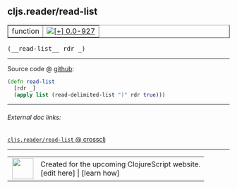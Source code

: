 ## cljs.reader/read-list



 <table border="1">
<tr>
<td>function</td>
<td><a href="https://github.com/cljsinfo/cljs-api-docs/tree/0.0-927"><img valign="middle" alt="[+] 0.0-927" title="Added in 0.0-927" src="https://img.shields.io/badge/+-0.0--927-lightgrey.svg"></a> </td>
</tr>
</table>


 <samp>
(__read-list__ rdr _)<br>
</samp>

---







Source code @ [github](https://github.com/clojure/clojurescript/blob/r1889/src/cljs/cljs/reader.cljs#L270-L272):

```clj
(defn read-list
  [rdr _]
  (apply list (read-delimited-list ")" rdr true)))
```

<!--
Repo - tag - source tree - lines:

 <pre>
clojurescript @ r1889
└── src
    └── cljs
        └── cljs
            └── <ins>[reader.cljs:270-272](https://github.com/clojure/clojurescript/blob/r1889/src/cljs/cljs/reader.cljs#L270-L272)</ins>
</pre>

-->

---



###### External doc links:

[`cljs.reader/read-list` @ crossclj](http://crossclj.info/fun/cljs.reader.cljs/read-list.html)<br>

---

 <table>
<tr><td>
<img valign="middle" align="right" width="48px" src="http://i.imgur.com/Hi20huC.png">
</td><td>
Created for the upcoming ClojureScript website.<br>
[edit here] | [learn how]
</td></tr></table>

[edit here]:https://github.com/cljsinfo/cljs-api-docs/blob/master/cljsdoc/cljs.reader_read-list.cljsdoc
[learn how]:https://github.com/cljsinfo/cljs-api-docs/wiki/cljsdoc-files

<!--

This information was too distracting to show to readers, but I'll leave it
commented here since it is helpful to:

- pretty-print the data used to generate this document
- and show how to retrieve that data



The API data for this symbol:

```clj
{:ns "cljs.reader",
 :name "read-list",
 :type "function",
 :signature ["[rdr _]"],
 :source {:code "(defn read-list\n  [rdr _]\n  (apply list (read-delimited-list \")\" rdr true)))",
          :title "Source code",
          :repo "clojurescript",
          :tag "r1889",
          :filename "src/cljs/cljs/reader.cljs",
          :lines [270 272]},
 :full-name "cljs.reader/read-list",
 :full-name-encode "cljs.reader_read-list",
 :history [["+" "0.0-927"]]}

```

Retrieve the API data for this symbol:

```clj
;; from Clojure REPL
(require '[clojure.edn :as edn])
(-> (slurp "https://raw.githubusercontent.com/cljsinfo/cljs-api-docs/catalog/cljs-api.edn")
    (edn/read-string)
    (get-in [:symbols "cljs.reader/read-list"]))
```

-->

